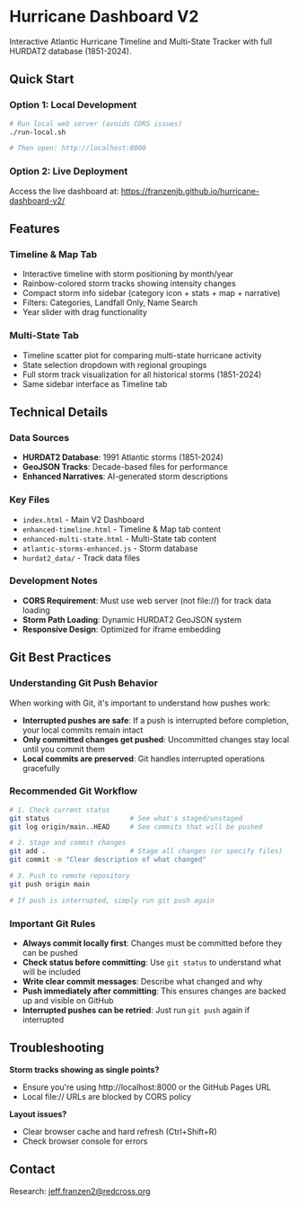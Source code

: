# Hurricane Dashboard V2

Interactive Atlantic Hurricane Timeline and Multi-State Tracker with full HURDAT2 database (1851-2024).

## Quick Start

### Option 1: Local Development
```bash
# Run local web server (avoids CORS issues)
./run-local.sh

# Then open: http://localhost:8000
```

### Option 2: Live Deployment
Access the live dashboard at: https://franzenjb.github.io/hurricane-dashboard-v2/

## Features

### Timeline & Map Tab
- Interactive timeline with storm positioning by month/year
- Rainbow-colored storm tracks showing intensity changes
- Compact storm info sidebar (category icon + stats + map + narrative)
- Filters: Categories, Landfall Only, Name Search
- Year slider with drag functionality

### Multi-State Tab  
- Timeline scatter plot for comparing multi-state hurricane activity
- State selection dropdown with regional groupings
- Full storm track visualization for all historical storms (1851-2024)
- Same sidebar interface as Timeline tab

## Technical Details

### Data Sources
- **HURDAT2 Database**: 1991 Atlantic storms (1851-2024)
- **GeoJSON Tracks**: Decade-based files for performance
- **Enhanced Narratives**: AI-generated storm descriptions

### Key Files
- `index.html` - Main V2 Dashboard
- `enhanced-timeline.html` - Timeline & Map tab content
- `enhanced-multi-state.html` - Multi-State tab content  
- `atlantic-storms-enhanced.js` - Storm database
- `hurdat2_data/` - Track data files

### Development Notes
- **CORS Requirement**: Must use web server (not file://) for track data loading
- **Storm Path Loading**: Dynamic HURDAT2 GeoJSON system
- **Responsive Design**: Optimized for iframe embedding

## Git Best Practices

### Understanding Git Push Behavior
When working with Git, it's important to understand how pushes work:
- **Interrupted pushes are safe**: If a push is interrupted before completion, your local commits remain intact
- **Only committed changes get pushed**: Uncommitted changes stay local until you commit them
- **Local commits are preserved**: Git handles interrupted operations gracefully

### Recommended Git Workflow
```bash
# 1. Check current status
git status                    # See what's staged/unstaged
git log origin/main..HEAD     # See commits that will be pushed

# 2. Stage and commit changes
git add .                     # Stage all changes (or specify files)
git commit -m "Clear description of what changed"

# 3. Push to remote repository
git push origin main

# If push is interrupted, simply run git push again
```

### Important Git Rules
- **Always commit locally first**: Changes must be committed before they can be pushed
- **Check status before committing**: Use `git status` to understand what will be included
- **Write clear commit messages**: Describe what changed and why
- **Push immediately after committing**: This ensures changes are backed up and visible on GitHub
- **Interrupted pushes can be retried**: Just run `git push` again if interrupted

## Troubleshooting

**Storm tracks showing as single points?**
- Ensure you're using http://localhost:8000 or the GitHub Pages URL
- Local file:// URLs are blocked by CORS policy

**Layout issues?**
- Clear browser cache and hard refresh (Ctrl+Shift+R)
- Check browser console for errors

## Contact
Research: jeff.franzen2@redcross.org